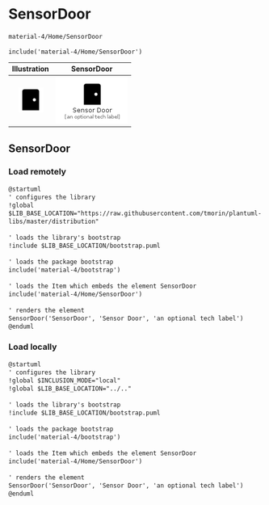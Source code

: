 # SensorDoor


```text
material-4/Home/SensorDoor
```

```text
include('material-4/Home/SensorDoor')
```



| Illustration | SensorDoor |
| :---: | :---: |
| ![illustration for Illustration](../../material-4/Home/SensorDoor.png) | ![illustration for SensorDoor](../../material-4/Home/SensorDoor.Local.png) |




## SensorDoor

### Load remotely
```plantuml
@startuml
' configures the library
!global $LIB_BASE_LOCATION="https://raw.githubusercontent.com/tmorin/plantuml-libs/master/distribution"

' loads the library's bootstrap
!include $LIB_BASE_LOCATION/bootstrap.puml

' loads the package bootstrap
include('material-4/bootstrap')

' loads the Item which embeds the element SensorDoor
include('material-4/Home/SensorDoor')

' renders the element
SensorDoor('SensorDoor', 'Sensor Door', 'an optional tech label')
@enduml
```

### Load locally
```plantuml
@startuml
' configures the library
!global $INCLUSION_MODE="local"
!global $LIB_BASE_LOCATION="../.."

' loads the library's bootstrap
!include $LIB_BASE_LOCATION/bootstrap.puml

' loads the package bootstrap
include('material-4/bootstrap')

' loads the Item which embeds the element SensorDoor
include('material-4/Home/SensorDoor')

' renders the element
SensorDoor('SensorDoor', 'Sensor Door', 'an optional tech label')
@enduml
```

